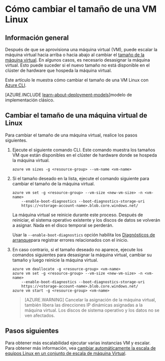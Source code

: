 <properties
   pageTitle="Cómo cambiar el tamaño de una VM Linux | Microsoft Azure"
   description="Cómo ampliar o reducir una máquina virtual Linux, cambiando el tamaño de la máquina virtual."
   services="virtual-machines-linux"
   documentationCenter="na"
   authors="mikewasson"
   manager="timlt"
   editor=""
   tags=""/>

<tags
   ms.service="virtual-machines-linux"
   ms.devlang="na"
   ms.topic="article"
   ms.tgt_pltfrm="na"
   ms.workload="infrastructure-services"
   ms.date="05/16/2016"
   ms.author="mikewasson"/>


# <a name="how-to-resize-a-linux-vm"></a>Cómo cambiar el tamaño de una VM Linux

## <a name="overview"></a>Información general 

Después de que se aprovisiona una máquina virtual (VM), puede escalar la máquina virtual hacia arriba o hacia abajo al cambiar el [tamaño de la máquina virtual][vm-sizes]. En algunos casos, es necesario desasignar la máquina virtual. Esto puede suceder si el nuevo tamaño no está disponible en el clúster de hardware que hospeda la máquina virtual.

Este artículo le muestra cómo cambiar el tamaño de una VM Linux con [Azure CLI][azure-cli].

[AZURE.INCLUDE [learn-about-deployment-models](../../includes/learn-about-deployment-models-rm-include.md)]modelo de implementación clásico.


## <a name="resize-a-linux-vm"></a>Cambiar el tamaño de una máquina virtual de Linux 

Para cambiar el tamaño de una máquina virtual, realice los pasos siguientes.

1. Ejecute el siguiente comando CLI. Este comando muestra los tamaños VM que están disponibles en el clúster de hardware donde se hospeda la máquina virtual.

    ```
    azure vm sizes -g <resource-group> --vm-name <vm-name>
    ```

2. Si el tamaño deseado en la lista, ejecute el comando siguiente para cambiar el tamaño de la máquina virtual.

    ```
    azure vm set -g <resource-group> --vm-size <new-vm-size> -n <vm-name>  
        --enable-boot-diagnostics --boot-diagnostics-storage-uri
        https://<storage-account-name>.blob.core.windows.net/ 
    ```

    La máquina virtual se reinicie durante este proceso. Después de reiniciar, el sistema operativo existente y los discos de datos se volverán a asignar. Nada en el disco temporal se perderán.

    Usar la `--enable-boot-diagnostics` opción habilita los [Diagnósticos de arranque][boot-diagnostics]para registrar errores relacionados con el inicio.

3. En caso contrario, si el tamaño deseado no aparece, ejecute los comandos siguientes para desasignar la máquina virtual, cambiar su tamaño y luego reinicie la máquina virtual.

    ```
    azure vm deallocate -g <resource-group> <vm-name>
    azure vm set -g <resource-group> --vm-size <new-vm-size> -n <vm-name>  
        --enable-boot-diagnostics --boot-diagnostics-storage-uri
        https://<storage-account-name>.blob.core.windows.net/ 
    azure vm start -g <resource-group> <vm-name>
    ```

   > [AZURE.WARNING] Cancelar la asignación de la máquina virtual, también libera las direcciones IP dinámicas asignadas a la máquina virtual. Los discos de sistema operativo y los datos no se ven afectados.
   
## <a name="next-steps"></a>Pasos siguientes

Para obtener más escalabilidad ejecutar varias instancias VM y escalar. Para obtener más información, vea [cambiar automáticamente la escala de equipos Linux en un conjunto de escala de máquina Virtual][scale-set]. 

<!-- links -->
   
[azure-cli]: ../xplat-cli-install.md
[boot-diagnostics]: https://azure.microsoft.com/en-us/blog/boot-diagnostics-for-virtual-machines-v2/
[scale-set]: ../virtual-machine-scale-sets/virtual-machine-scale-sets-linux-autoscale.md 
[vm-sizes]: virtual-machines-linux-sizes.md